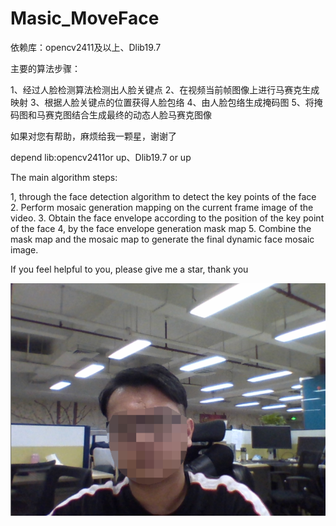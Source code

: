 # Masic_MoveFace

依赖库：opencv2411及以上、Dlib19.7 

主要的算法步骤：

1、经过人脸检测算法检测出人脸关键点
2、在视频当前帧图像上进行马赛克生成映射
3、根据人脸关键点的位置获得人脸包络
4、由人脸包络生成掩码图
5、将掩码图和马赛克图结合生成最终的动态人脸马赛克图像

如果对您有帮助，麻烦给我一颗星，谢谢了

depend lib:opencv2411or up、Dlib19.7 or up

The main algorithm steps:

1, through the face detection algorithm to detect the key points of the face
2. Perform mosaic generation mapping on the current frame image of the video.
3. Obtain the face envelope according to the position of the key point of the face
4, by the face envelope generation mask map
5. Combine the mask map and the mosaic map to generate the final dynamic face mosaic image.

If you feel helpful to you, please give me a star, thank you

![效果图1](https://github.com/XuHao9166/Masic_MoveFace/blob/master/1.bmp)
